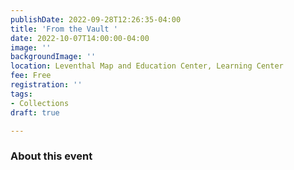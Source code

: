 ```yaml
---
publishDate: 2022-09-28T12:26:35-04:00
title: 'From the Vault '
date: 2022-10-07T14:00:00-04:00
image: ''
backgroundImage: ''
location: Leventhal Map and Education Center, Learning Center
fee: Free
registration: ''
tags:
- Collections
draft: true

---
```

### About this event 